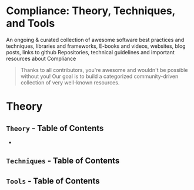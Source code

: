 # Compliance: Theory, Techniques, and Tools

An ongoing & curated collection of awesome software best practices and techniques, libraries and frameworks, E-books and videos, websites, blog posts, links to github Repositories, technical guidelines and important resources about Compliance
> Thanks to all contributors, you're awesome and wouldn't be possible without you! Our goal is to build a categorized community-driven collection of very well-known resources.



# Theory
## `Theory` - Table of Contents
- 
 
## `Techniques` - Table of Contents

## `Tools` - Table of Contents
